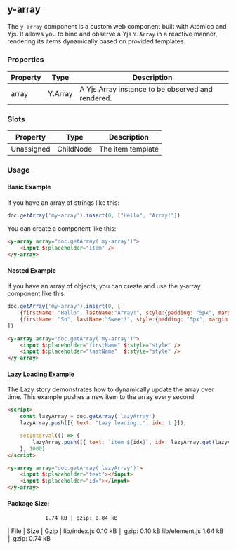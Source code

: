 ## y-array

The `y-array` component is a custom web component built with Atomico and Yjs. It allows you to bind and observe a Yjs `Y.Array` in a reactive manner, rendering its items dynamically based on provided templates.

### Properties

| Property | Type    | Description                         |
|----------|---------|-------------------------------------|
| array    | Y.Array | A Yjs Array instance to be observed and rendered. |

### Slots

| Property   | Type      | Description       |
| ---------- | --------- |-------------------|
| Unassigned | ChildNode | The item template |

### Usage

#### Basic Example

If you have an array of strings like this:

```javascript
doc.getArray('my-array').insert(0, ["Hello", "Array!"])
```
You can create a component like this:
```html
<y-array array="doc.getArray('my-array')">
    <input $:placeholder="item" />
</y-array>
``` 
#### Nested Example

If you have an array of objects, you can create and use the y-array component like this:


```javascript
doc.getArray('my-array').insert(0, [
    {firstName: "Hello", lastName:"Array!", style:{padding: "5px", margin: "5px"}},
    {firstName: "So", lastName:"Sweet!", style:{padding: "5px", margin: "5px"}}
])
```
```html
<y-array array="doc.getArray('my-array')">
    <input $:placeholder="firstName" $:style="style" />
    <input $:placeholder="lastName"  $:style="style" />
</y-array>
```

#### Lazy Loading Example
The Lazy story demonstrates how to dynamically update the array over time.  This example pushes a new item to the array every second.
 

 
```html
<script>
    const lazyArray = doc.getArray('lazyArray')
    lazyArray.push([{ text: "Lazy loading..", idx: 1 }]);

    setInterval(() => {
        lazyArray.push([{ text: `item ${idx}`, idx: lazyArray.get(lazyArray.length - 1).idx + 1 }]);
    }, 1000)
</script>

<y-array array="doc.getArray('lazyArray')">
    <input $:placeholder="text"></input>
    <input $:placeholder="idx"></input>
</y-array>
```

#### Package Size:   
                1.74 kB | gzip: 0.84 kB

| File         | Size   | Gzip         |
lib/index.js    0.10 kB │ gzip: 0.10 kB
lib/element.js  1.64 kB │ gzip: 0.74 kB

[//]: # ()
[//]: # (#### Custom Template Example)

[//]: # (The following example demonstrates how to use a custom template to render the array items. )

[//]: # ()
[//]: # (```html)

[//]: # (<y-array array="doc.getArray&#40;'my-array'&#41;">)

[//]: # (    <template $:item="{firstName, lastName}">)

[//]: # (        <div style="padding: 5px; margin: 5px;">)

[//]: # (            <span>{firstName}</span>)

[//]: # (            <span>{lastName}</span>)

[//]: # (        </div>)

[//]: # (    </template>)

[//]: # (</y-array>)

[//]: # (```)